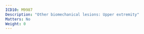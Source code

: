 ```yaml
---
ICD10: M9987
Description: "Other biomechanical lesions: Upper extremity"
Matters: No
Weight: 0
---
```


